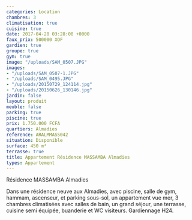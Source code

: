 ```yaml
---
categories: Location
chambres: 3
climatisation: true
cuisine: true
date: 2017-04-28 03:28:00 +0000
faux_prix: 500000 XOF
gardien: true
groupe: true
gym: true
image: "/uploads/SAM_0507.JPG"
images:
- "/uploads/SAM_0507-1.JPG"
- "/uploads/SAM_0495.JPG"
- "/uploads/20150729_124114.jpg"
- "/uploads/20150626_130146.jpg"
jardin: false
layout: produit
meuble: false
parking: true
piscine: true
prix: 1.750.000 FCFA
quartiers: Almadies
reference: ARALMMASS042
situation: Disponible
surface: 450 m²
terrasse: true
title: Appartement Résidence MASSAMBA Almadies
types: Appartement
---
```



Résidence MASSAMBA Almadies

Dans une résidence neuve aux Almadies, avec piscine, salle de gym, hammam, ascenseur, et parking sous-sol, un appartement vue mer, 3 chambres climatisées avec salles de bain, un grand séjour, une terrasse, cuisine semi équipée, buanderie et WC visiteurs. Gardiennage H24.